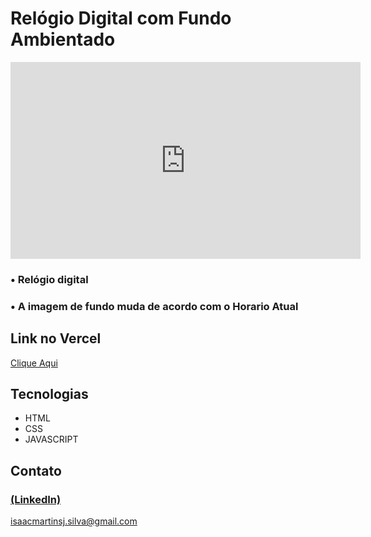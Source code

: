 # Relógio Digital com Fundo Ambientado

<iframe width="560" height="315" src="https://www.youtube.com/watch?v=AumYSZ8Ydo8U" frameborder="0" allowfullscreen></iframe>

### • Relógio digital

### • A imagem de fundo muda de acordo com o Horario Atual

## Link no Vercel

<a href=""> Clique Aqui </a>

## Tecnologias

- HTML
- CSS
- JAVASCRIPT

## Contato

### [(LinkedIn)](https://www.linkedin.com/in/isaac-silva-55a885284/)

isaacmartinsj.silva@gmail.com
